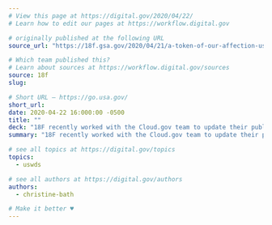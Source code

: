 ```yaml
---
# View this page at https://digital.gov/2020/04/22/
# Learn how to edit our pages at https://workflow.digital.gov

# originally published at the following URL
source_url: "https://18f.gsa.gov/2020/04/21/a-token-of-our-affection-uswds-2/"

# Which team published this?
# Learn about sources at https://workflow.digital.gov/sources
source: 18f
slug: 

# Short URL — https://go.usa.gov/
short_url: 
date: 2020-04-22 16:000:00 -0500
title: ""
deck: "18F recently worked with the Cloud.gov team to update their public site to the U.S. Web Design System, 2.0. The USWDS provided concepts they were able to use to translate designs into code a lot faster, and deliver higher fidelity results. <strong>Check out their USWDS field guide!</strong>"
summary: "18F recently worked with the Cloud.gov team to update their public site to the U.S. Web Design System, 2.0. The USWDS provided concepts they were able to use to translate designs into code a lot faster, and deliver higher fidelity results. <strong>Check out their USWDS field guide!</strong>"

# see all topics at https://digital.gov/topics
topics: 
  - uswds

# see all authors at https://digital.gov/authors
authors: 
  - christine-bath

# Make it better ♥
---
```

